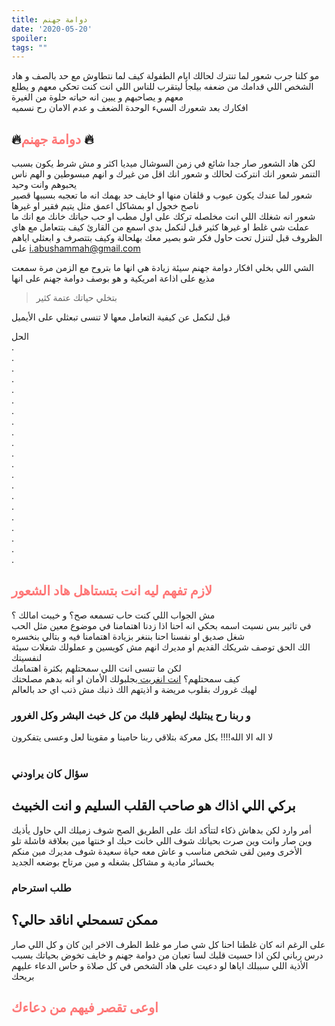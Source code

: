 ```yaml
---
title: دوامة جهنم
date: '2020-05-20'
spoiler: 
tags: ""
---
```

 مو كلنا جرب شعور لما تنترك لحالك ايام الطفولة كيف لما نتطاوش مع حد بالصف و هاد الشخص اللي قدامك من ضعفه بيلجأ ليتقرب للناس اللي انت كنت تحكي معهم و يطلع معهم و يصاحبهم و يبين انه حياته حلوة من الغيرة<br>
افكارك بعد شعورك السيء الوحدة الضعف و عدم الامان رح نسميه<br>
## 🔥<span style="color: rgba(255, 50, 50, 0.65)">دوامة جهنم</span> 🔥<br>

لكن هاد الشعور صار جدا شائع في زمن السوشال ميديا اكثر و مش شرط يكون بسبب التنمر شعور انك انتركت لحالك و شعور انك اقل من غيرك و انهم مبسوطين و الهم ناس يحبوهم وانت وحيد<br>
شعور لما عندك يكون  عيوب و قلقان منها او خايف حد بهمك انه ما تعجبه بسببها قصير ناصح خجول او بمشاكل اعمق مثل يتيم فقير او غيرها<br>
شعور انه شغلك اللي انت مخلصله تركك على اول مطب او حب حياتك خانك مع انك ما عملت شي غلط او غيرها كثير
قبل لنكمل بدي اسمع من القارئ كيف بتتعامل مع هاي الظروف قبل لتنزل تحت حاول فكر شو بصير معك بهلحالة وكيف بتتصرف و ابعثلي اياهم على 
i.abushammah@gmail.com

الشي اللي بخلي افكار دوامة جهنم سيئة زيادة هي انها ما بتروح مع الزمن 
مرة سمعت مذيع على اذاعة امريكية و هو بوصف دوامة جهنم على انها 
> بتخلي حياتك عتمة كثير<br>

قبل لنكمل عن كيفية التعامل معها لا تنسى تبعثلي على الأيميل 

 الحل <br>
. <br>
. <br>
.<br>
. <br>
. <br>
. <br>
.<br>
. <br>
. <br>
. <br>
.<br>
. <br>
. <br>
. <br>
.<br>
. <br>
. <br>
. <br>
.<br>
. <br>
.
## <span style="color: rgba(255, 50, 50, 0.65)">لازم تفهم ليه انت بتستاهل هاد الشعور</span><br>
مش الجواب اللي كنت حاب تسمعه صح؟ و خيبت امالك ؟<br>
في تاثير بس نسيت اسمه بحكي انه احنا اذا زدنا اهتمامنا في موضوع معين مثل الحب شغل صديق او نفسنا 
احنا بننغر بزيادة اهتمامنا فيه و بتالي بنخسره<br>
الك الحق توصف شريكك القديم او مديرك انهم مش كويسين و عملولك شغلات سيئة لنفسيتك <br>
لكن ما تنسى انت اللي سمحتلهم بكثرة اهتمامك <br>
كيف سمحتلهم؟
<a href="/Not-Special/">انت انغريت </a>
 بجلبولك الأمان او انه بدهم مصلحتك<br>
 لهيك غرورك بقلوب مريضة و اذيتهم الك ذنبك مش ذنب اي حد بالعالم<br>

###  و ربنا رح يبتليك ليطهر قلبك من كل خبث البشر وكل الغرور
لا اله الا الله!!!! بكل معركة بتلاقي ربنا حامينا و مقوينا لعل وعسى يتفكرون<br><br>

### سؤال كان يراودني 
## بركي اللي اذاك هو صاحب القلب السليم و انت الخبيث

أمر وارد لكن بدهاش ذكاء لتتأكد انك على الطريق الصح
شوف زميلك الي حاول يأذيك وين صار وانت وين صرت بحياتك
شوف اللي خانت حبك او خنتها مين بعلاقة فاشلة تلو الأخرى ومين لقى شخص مناسب و عاش معه حياة سعيدة
شوف مديرك مين منكم بخسائر مادية و مشاكل بشغله و مين مرتاح بوضعه الجديد<br>


### طلب استرحام 
## ممكن تسمحلي اناقد حالي؟
على الرغم انه كان غلطنا احنا كل شي صار مو غلط الطرف الاخر اين كان و كل اللي صار درس رباني
لكن اذا حسيت قلبك لسا تعبان من دوامة جهنم و خايف تخوض بحياتك بسبب الأذية اللي سببلك اياها لو دعيت على هاد الشخص في كل صلاة و حاس الدعاء عليهم بريحك <br>
## <span style="color: rgba(255, 50, 50, 0.65)">اوعى تقصر فيهم من دعاءك</span><br>